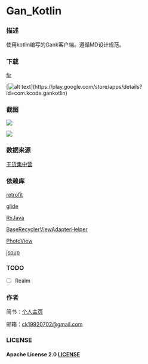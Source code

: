 # Gan_Kotlin
### 描述

使用kotlin编写的Gank客户端。遵循MD设计规范。

### 下载

[fir](https://fir.im/y2jp)    

[![alt text](https://ws3.sinaimg.cn/large/006tNc79gy1fgbjh5ie3rj304901ajr6.jpg"title")](https://play.google.com/store/apps/details?id=com.kcode.gankotlin)

### 截图

![](https://ws2.sinaimg.cn/large/006tNbRwgy1fgbd141pxdj30rx0nqae8.jpg)

   

![](https://ws4.sinaimg.cn/large/006tNc79gy1fgbd9yzfe5j30rx0nqjvh.jpg)   

  

### 数据来源

[干货集中营](http://gank.io)

### 依赖库

[retrofit](https://github.com/square/retrofit)

[glide](https://github.com/bumptech/glide)

[RxJava](https://github.com/ReactiveX/RxJava)

[BaseRecyclerViewAdapterHelper](https://github.com/CymChad/BaseRecyclerViewAdapterHelper)

[PhotoView](https://github.com/chrisbanes/PhotoView)

[jsoup](https://jsoup.org)



### TODO

- [ ] Realm   

### 作者

简书：[个人主页](http://www.jianshu.com/u/629c1b27e187)

邮箱：ck19920702@gmail.com



### LICENSE

#### Apache License 2.0 [LICENSE](https://github.com/fccaikai/Gan_Kotlin/blob/master/LICENSE)

